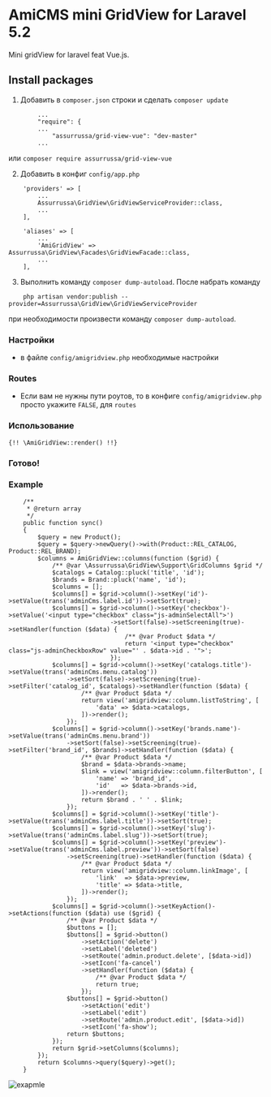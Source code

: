 # AmiCMS mini GridView for Laravel 5.2 #

Mini gridView for laravel feat Vue.js.

## Install packages ##
1) Добавить в `composer.json` строки и сделать `composer update`
```
        ...
        "require": {
        ...
            "assurrussa/grid-view-vue": "dev-master"
        ...
```
или `composer require assurrussa/grid-view-vue`

2) Добавить в конфиг `config/app.php`
```
    'providers' => [
        ...
        Assurrussa\GridView\GridViewServiceProvider::class,
        ...
    ],

    'aliases' => [
        ...
        'AmiGridView' => Assurrussa\GridView\Facades\GridViewFacade::class,
        ...
    ],
```
3) Выполнить команду `composer dump-autoload`. После набрать команду
```
    php artisan vendor:publish --provider=Assurrussa\GridView\GridViewServiceProvider
```
при необходимости произвести команду `composer dump-autoload`.

### Настройки ###
* в файле `config/amigridview.php` необходимые настройки

### Routes ###

* Если вам не нужны пути роутов, то в конфиге `config/amigridview.php` просто укажите `FALSE`, для `routes`

### Использование ###

```
{!! \AmiGridView::render() !!}
```

### Готово! ###

### Example ###

```
    /**
     * @return array
     */
    public function sync()
    {
        $query = new Product();
        $query = $query->newQuery()->with(Product::REL_CATALOG, Product::REL_BRAND);
        $columns = AmiGridView::columns(function ($grid) {
            /** @var \Assurrussa\GridView\Support\GridColumns $grid */
            $catalogs = Catalog::pluck('title', 'id');
            $brands = Brand::pluck('name', 'id');
            $columns = [];
            $columns[] = $grid->column()->setKey('id')->setValue(trans('adminCms.label.id'))->setSort(true);
            $columns[] = $grid->column()->setKey('checkbox')->setValue('<input type="checkbox" class="js-adminSelectAll">')
                            ->setSort(false)->setScreening(true)->setHandler(function ($data) {
                                /** @var Product $data */
                                return '<input type="checkbox" class="js-adminCheckboxRow" value="' . $data->id . '">';
                            });
            $columns[] = $grid->column()->setKey('catalogs.title')->setValue(trans('adminCms.menu.catalog'))
                ->setSort(false)->setScreening(true)->setFilter('catalog_id', $catalogs)->setHandler(function ($data) {
                    /** @var Product $data */
                    return view('amigridview::column.listToString', [
                        'data' => $data->catalogs,
                    ])->render();
                });
            $columns[] = $grid->column()->setKey('brands.name')->setValue(trans('adminCms.menu.brand'))
                ->setSort(false)->setScreening(true)->setFilter('brand_id', $brands)->setHandler(function ($data) {
                    /** @var Product $data */
                    $brand = $data->brands->name;
                    $link = view('amigridview::column.filterButton', [
                        'name' => 'brand_id',
                        'id'   => $data->brands->id,
                    ])->render();
                    return $brand . ' ' . $link;
                });
            $columns[] = $grid->column()->setKey('title')->setValue(trans('adminCms.label.title'))->setSort(true);
            $columns[] = $grid->column()->setKey('slug')->setValue(trans('adminCms.label.slug'))->setSort(true);
            $columns[] = $grid->column()->setKey('preview')->setValue(trans('adminCms.label.preview'))->setSort(false)
                ->setScreening(true)->setHandler(function ($data) {
                    /** @var Product $data */
                    return view('amigridview::column.linkImage', [
                        'link'  => $data->preview,
                        'title' => $data->title,
                    ])->render();
                });
            $columns[] = $grid->column()->setKeyAction()->setActions(function ($data) use ($grid) {
                /** @var Product $data */
                $buttons = [];
                $buttons[] = $grid->button()
                    ->setAction('delete')
                    ->setLabel('deleted')
                    ->setRoute('admin.product.delete', [$data->id])
                    ->setIcon('fa-cancel')
                    ->setHandler(function ($data) {
                        /** @var Product $data */
                        return true;
                    });
                $buttons[] = $grid->button()
                    ->setAction('edit')
                    ->setLabel('edit')
                    ->setRoute('admin.product.edit', [$data->id])
                    ->setIcon('fa-show');
                return $buttons;
            });
            return $grid->setColumns($columns);
        });
        return $columns->query($query)->get();
    }
```
![exapmle](https://github.com/assurrussa/grid-view-vue/blob/master/example.png)
